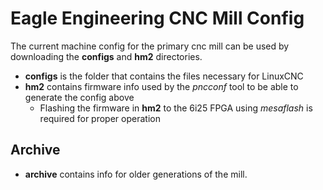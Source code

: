 # Eagle Engineering CNC Mill Config

The current machine config for the primary cnc mill can be used by downloading the **configs** and **hm2** directories.

- **configs** is the folder that contains the files necessary for LinuxCNC
- **hm2** contains firmware info used by the *pncconf* tool to be able to generate the config above
    - Flashing the firmware in **hm2** to the 6i25 FPGA using *mesaflash* is required for proper operation

## Archive
- **archive** contains info for older generations of the mill.
